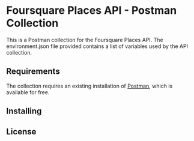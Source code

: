 # Foursquare Places API - Postman Collection
This is a Postman collection for the Foursquare Places API. The environment.json file provided contains a list of variables used by the API collection.

## Requirements
The collection requires an existing installation of [Postman](https://www.getpostman.com/), which is available for free.

## Installing

## License
